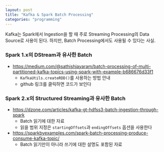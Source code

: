 ```yaml
---
layout: post
title: "Kafka & Spark Batch Processing"
categories: "programming"
---
```


Kafka는 Spark에서 Ingestion을 할 때 주로 Streaming Processing의 Data Source로 사용이 된다. 하지만, Batch Processing에서도 사용될 수 있다는 사실.

### Spark 1.x의 DStream과 유사한 Batch

- https://medium.com/@sathishjayaram/batch-processing-of-multi-partitioned-kafka-topics-using-spark-with-example-b686676d33f1
    - `KafkaUtils.createRDD()`를 사용하는 방법 안내
    - github 링크를 클릭하면 코드가 보인다

### Spark 2.x의 Structured Streaming과 유사한 Batch

- https://dzone.com/articles/kafka-gt-hdfss3-batch-ingestion-through-spark
    - Batch 읽기에 대한 자료
    - 읽을 범위 지정은 `startingOffsets`과 `endingOffsets` 옵션을 사용한다
- https://sparkbyexamples.com/spark-batch-processing-produce-consume-kafka-topic/
    - Batch 읽기만이 아니라 쓰기에 대한 설명도 포함된 자료

